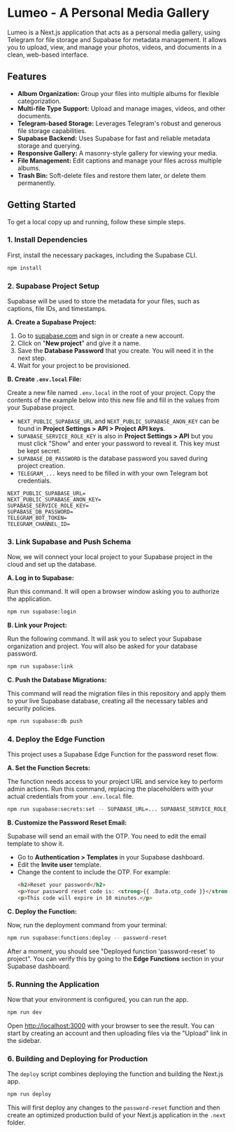 # Lumeo - A Personal Media Gallery

Lumeo is a Next.js application that acts as a personal media gallery, using Telegram for file storage and Supabase for metadata management. It allows you to upload, view, and manage your photos, videos, and documents in a clean, web-based interface.

## Features

-   **Album Organization:** Group your files into multiple albums for flexible categorization.
-   **Multi-file Type Support:** Upload and manage images, videos, and other documents.
-   **Telegram-based Storage:** Leverages Telegram's robust and generous file storage capabilities.
-   **Supabase Backend:** Uses Supabase for fast and reliable metadata storage and querying.
-   **Responsive Gallery:** A masonry-style gallery for viewing your media.
-   **File Management:** Edit captions and manage your files across multiple albums.
-   **Trash Bin:** Soft-delete files and restore them later, or delete them permanently.

## Getting Started

To get a local copy up and running, follow these simple steps.

### 1. Install Dependencies

First, install the necessary packages, including the Supabase CLI.

```bash
npm install
```

### 2. Supabase Project Setup

Supabase will be used to store the metadata for your files, such as captions, file IDs, and timestamps.

**A. Create a Supabase Project:**

1.  Go to [supabase.com](https://supabase.com) and sign in or create a new account.
2.  Click on "**New project**" and give it a name.
3.  Save the **Database Password** that you create. You will need it in the next step.
4.  Wait for your project to be provisioned.

**B. Create `.env.local` File:**

Create a new file named `.env.local` in the root of your project. Copy the contents of the example below into this new file and fill in the values from your Supabase project.

-   `NEXT_PUBLIC_SUPABASE_URL` and `NEXT_PUBLIC_SUPABASE_ANON_KEY` can be found in **Project Settings > API > Project API keys**.
-   `SUPABASE_SERVICE_ROLE_KEY` is also in **Project Settings > API** but you must click "Show" and enter your password to reveal it. This key must be kept secret.
-   `SUPABASE_DB_PASSWORD` is the database password you saved during project creation.
-   `TELEGRAM_...` keys need to be filled in with your own Telegram bot credentials.

```
NEXT_PUBLIC_SUPABASE_URL=
NEXT_PUBLIC_SUPABASE_ANON_KEY=
SUPABASE_SERVICE_ROLE_KEY=
SUPABASE_DB_PASSWORD=
TELEGRAM_BOT_TOKEN=
TELEGRAM_CHANNEL_ID=
```

### 3. Link Supabase and Push Schema

Now, we will connect your local project to your Supabase project in the cloud and set up the database.

**A. Log in to Supabase:**

Run this command. It will open a browser window asking you to authorize the application.

```bash
npm run supabase:login
```

**B. Link your Project:**

Run the following command. It will ask you to select your Supabase organization and project. You will also be asked for your database password.

```bash
npm run supabase:link
```

**C. Push the Database Migrations:**

This command will read the migration files in this repository and apply them to your live Supabase database, creating all the necessary tables and security policies.

```bash
npm run supabase:db push
```

### 4. Deploy the Edge Function

This project uses a Supabase Edge Function for the password reset flow.

**A. Set the Function Secrets:**

The function needs access to your project URL and service key to perform admin actions. Run this command, replacing the placeholders with your actual credentials from your `.env.local` file.

```bash
npm run supabase:secrets:set -- SUPABASE_URL=... SUPABASE_SERVICE_ROLE_KEY=...
```

**B. Customize the Password Reset Email:**

Supabase will send an email with the OTP. You need to edit the email template to show it.
   - Go to **Authentication > Templates** in your Supabase dashboard.
   - Edit the **Invite user** template.
   - Change the content to include the OTP. For example:
     ```html
     <h2>Reset your password</h2>
     <p>Your password reset code is: <strong>{{ .Data.otp_code }}</strong></p>
     <p>This code will expire in 10 minutes.</p>
     ```

**C. Deploy the Function:**

Now, run the deployment command from your terminal:
```bash
npm run supabase:functions:deploy -- password-reset
```
After a moment, you should see "Deployed function 'password-reset' to project". You can verify this by going to the **Edge Functions** section in your Supabase dashboard.

### 5. Running the Application

Now that your environment is configured, you can run the app.

```bash
npm run dev
```

Open [http://localhost:3000](http://localhost:3000) with your browser to see the result. You can start by creating an account and then uploading files via the "Upload" link in the sidebar.

### 6. Building and Deploying for Production

The `deploy` script combines deploying the function and building the Next.js app.

```bash
npm run deploy
```

This will first deploy any changes to the `password-reset` function and then create an optimized production build of your Next.js application in the `.next` folder.
